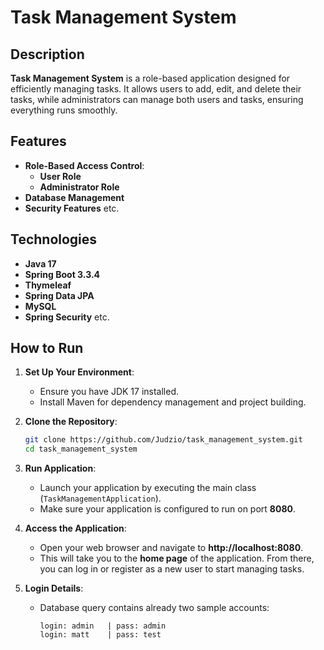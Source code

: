 # Task Management System

## Description

**Task Management System** is a role-based application designed for efficiently managing tasks. It allows users to add, edit, and delete their tasks, while administrators can manage both users and tasks, ensuring everything runs smoothly.

## Features

- **Role-Based Access Control**:
    - **User Role**
    - **Administrator Role**
- **Database Management**
- **Security Features**
etc.

## Technologies

- **Java 17**
- **Spring Boot 3.3.4**
- **Thymeleaf**
- **Spring Data JPA**
- **MySQL**
- **Spring Security**
etc.

## How to Run

1. **Set Up Your Environment**:
    - Ensure you have JDK 17 installed.
    - Install Maven for dependency management and project building.

2. **Clone the Repository**:
   ```bash
   git clone https://github.com/Judzio/task_management_system.git
   cd task_management_system

3. **Run Application**:
    - Launch your application by executing the main class (`TaskManagementApplication`).
    - Make sure your application is configured to run on port **8080**.

4. **Access the Application**:
    - Open your web browser and navigate to **http://localhost:8080**.
    - This will take you to the **home page** of the application. From there, you can log in or register as a new user to start managing tasks.

5. **Login Details**:
    - Database query contains already two sample accounts:
      ```
      login: admin   | pass: admin
      login: matt    | pass: test
      ```
